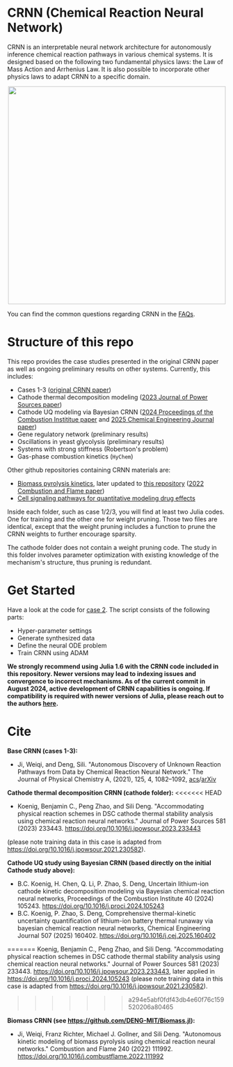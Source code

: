 # CRNN (Chemical Reaction Neural Network)

CRNN is an interpretable neural network architecture for autonomously inference chemical reaction pathways in various chemical systems. It is designed based on the following two fundamental physics laws: the Law of Mass Action and Arrhenius Law. It is also possible to incorporate other physics laws to adapt CRNN to a specific domain.

<p align="center">
<img src="./assets/CRNN_TOC.png" width="500">
</p>

You can find the common questions regarding CRNN in the [FAQs](https://github.com/DENG-MIT/CRNN/wiki/FAQs).

# Structure of this repo

This repo provides the case studies presented in the original CRNN paper as well as ongoing preliminary results on other systems. Currently, this includes:

* Cases 1-3 ([original CRNN paper](https://pubs.acs.org/doi/full/10.1021/acs.jpca.0c09316))
* Cathode thermal decomposition modeling ([2023 Journal of Power Sources paper](https://doi.org/10.1016/j.jpowsour.2023.233443))
* Cathode UQ modeling via Bayesian CRNN ([2024 Proceedings of the Combustion Instititue paper](https://doi.org/10.1016/j.proci.2024.105243) and [2025 Chemical Engineering Journal paper](https://doi.org/10.1016/j.cej.2025.160402))
* Gene regulatory network (preliminary results)
* Oscillations in yeast glycolysis (preliminary results)
* Systems with strong stiffness (Robertson's problem)
* Gas-phase combustion kinetics (`HyChem`)

Other github repositories containing CRNN materials are:

* [Biomass pyrolysis kinetics](https://github.com/DENG-MIT/CRNN-Pyrolysis), later updated to [this repository](https://github.com/DENG-MIT/Biomass.jl) ([2022 Combustion and Flame paper](https://doi.org/10.1016/j.combustflame.2022.111992))
* [Cell signaling pathways for quantitative modeling drug effects](https://github.com/jiweiqi/CellBox.jl)

Inside each folder, such as case 1/2/3, you will find at least two Julia codes. One for training and the other one for weight pruning. Those two files are identical, except that the weight pruning includes a function to prune the CRNN weights to further encourage sparsity.

The cathode folder does not contain a weight pruning code. The study in this folder involves parameter optimization with existing knowledge of the mechanism's structure, thus pruning is redundant.

# Get Started

Have a look at the code for [case 2](https://github.com/DENG-MIT/CRNN/blob/main/case2/case2.jl). The script consists of the following parts:
* Hyper-parameter settings
* Generate synthesized data
* Define the neural ODE problem
* Train CRNN using ADAM

**We strongly recommend using Julia 1.6 with the CRNN code included in this repository. Newer versions may lead to indexing issues and convergence to incorrect mechanisms. As of the current commit in August 2024, active development of CRNN capabilities is ongoing. If compatibility is required with newer versions of Julia, please reach out to the authors [here](https://deng.mit.edu/people.html).**

# Cite
**Base CRNN (cases 1-3):**

- Ji, Weiqi, and Deng, Sili. "Autonomous Discovery of Unknown Reaction Pathways from Data by Chemical Reaction Neural Network." The Journal of Physical Chemistry A, (2021), 125, 4, 1082–1092, [acs](https://pubs.acs.org/doi/full/10.1021/acs.jpca.0c09316)/[arXiv](https://arxiv.org/abs/2002.09062)


**Cathode thermal decomposition CRNN (cathode folder):**
<<<<<<< HEAD
- Koenig, Benjamin C., Peng Zhao, and Sili Deng. "Accommodating physical reaction schemes in DSC cathode thermal stability analysis using chemical reaction neural networks." Journal of Power Sources 581 (2023) 233443. https://doi.org/10.1016/j.jpowsour.2023.233443 

(please note training data in this case is adapted from https://doi.org/10.1016/j.jpowsour.2021.230582).

**Cathode UQ study using Bayesian CRNN (based directly on the initial Cathode study above):** 
- B.C. Koenig, H. Chen, Q. Li, P. Zhao, S. Deng, Uncertain lithium-ion cathode kinetic decomposition modeling via Bayesian chemical reaction neural networks, Proceedings of the Combustion Institute 40 (2024) 105243. https://doi.org/10.1016/j.proci.2024.105243
- B.C. Koenig, P. Zhao, S. Deng, Comprehensive thermal-kinetic uncertainty quantification of lithium-ion battery thermal runaway via bayesian chemical reaction neural networks, Chemical Engineering Journal 507 (2025) 160402. https://doi.org/10.1016/j.cej.2025.160402

=======
Koenig, Benjamin C., Peng Zhao, and Sili Deng. "Accommodating physical reaction schemes in DSC cathode thermal stability analysis using chemical reaction neural networks." Journal of Power Sources 581 (2023) 233443. https://doi.org/10.1016/j.jpowsour.2023.233443, later applied in https://doi.org/10.1016/j.proci.2024.105243 (please note training data in this case is adapted from https://doi.org/10.1016/j.jpowsour.2021.230582).
>>>>>>> a294e5abf0fdf43db4e60f76c159520206a80465

**Biomass CRNN (see https://github.com/DENG-MIT/Biomass.jl):**

- Ji, Weiqi, Franz Richter, Michael J. Gollner, and Sili Deng. "Autonomous kinetic modeling of biomass pyrolysis using chemical reaction neural networks." Combustion and Flame 240 (2022) 111992. https://doi.org/10.1016/j.combustflame.2022.111992
